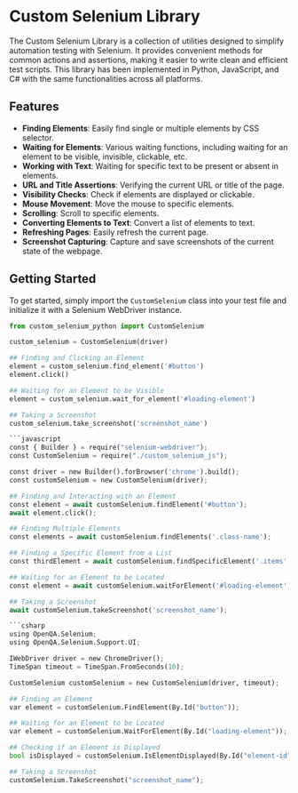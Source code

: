 # Custom Selenium Library

The Custom Selenium Library is a collection of utilities designed to simplify automation testing with Selenium. It provides convenient methods for common actions and assertions, making it easier to write clean and efficient test scripts. This library has been implemented in Python, JavaScript, and C# with the same functionalities across all platforms.

## Features

- **Finding Elements**: Easily find single or multiple elements by CSS selector.
- **Waiting for Elements**: Various waiting functions, including waiting for an element to be visible, invisible, clickable, etc.
- **Working with Text**: Waiting for specific text to be present or absent in elements.
- **URL and Title Assertions**: Verifying the current URL or title of the page.
- **Visibility Checks**: Check if elements are displayed or clickable.
- **Mouse Movement**: Move the mouse to specific elements.
- **Scrolling**: Scroll to specific elements.
- **Converting Elements to Text**: Convert a list of elements to text.
- **Refreshing Pages**: Easily refresh the current page.
- **Screenshot Capturing**: Capture and save screenshots of the current state of the webpage.

## Getting Started

To get started, simply import the `CustomSelenium` class into your test file and initialize it with a Selenium WebDriver instance.

```python
from custom_selenium_python import CustomSelenium

custom_selenium = CustomSelenium(driver)

## Finding and Clicking an Element
element = custom_selenium.find_element('#button')
element.click()

## Waiting for an Element to be Visible
element = custom_selenium.wait_for_element('#loading-element')

## Taking a Screenshot
custom_selenium.take_screenshot('screenshot_name')

```javascript
const { Builder } = require("selenium-webdriver");
const CustomSelenium = require("./custom_selenium_js"); 

const driver = new Builder().forBrowser('chrome').build();  
const customSelenium = new CustomSelenium(driver);

## Finding and Interacting with an Element
const element = await customSelenium.findElement('#button');
await element.click();

## Finding Multiple Elements
const elements = await customSelenium.findElements('.class-name');

## Finding a Specific Element from a List
const thirdElement = await customSelenium.findSpecificElement('.items', 2);  // 0-based index

## Waiting for an Element to be Located
const element = await customSelenium.waitForElement('#loading-element');

## Taking a Screenshot
await customSelenium.takeScreenshot('screenshot_name');

```csharp
using OpenQA.Selenium;
using OpenQA.Selenium.Support.UI;

IWebDriver driver = new ChromeDriver(); 
TimeSpan timeout = TimeSpan.FromSeconds(10); 

CustomSelenium customSelenium = new CustomSelenium(driver, timeout);

## Finding an Element
var element = customSelenium.FindElement(By.Id("button"));

## Waiting for an Element to be Located
var element = customSelenium.WaitForElement(By.Id("loading-element"));

## Checking if an Element is Displayed
bool isDisplayed = customSelenium.IsElementDisplayed(By.Id("element-id"));

## Taking a Screenshot
customSelenium.TakeScreenshot("screenshot_name");
